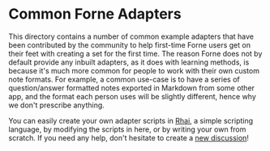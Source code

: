 # Common Forne Adapters

This directory contains a number of common example adapters that have been contributed by the community to help first-time Forne users get on their feet with creating a set for the first time. The reason Forne does not by default provide any inbuilt adapters, as it does with learning methods, is because it's much more common for people to work with their own custom note formats. For example, a common use-case is to have a series of question/answer formatted notes exported in Markdown from some other app, and the format each person uses will be slightly different, hence why we don't prescribe anything.

You can easily create your own adapter scripts in [Rhai](https://rhai.rs), a simple scripting language, by modifying the scripts in here, or by writing your own from scratch. If you need any help, don't hesitate to create a [new discussion](https://github.com/arctic-hen7/forn/discussions/new/choose)!
